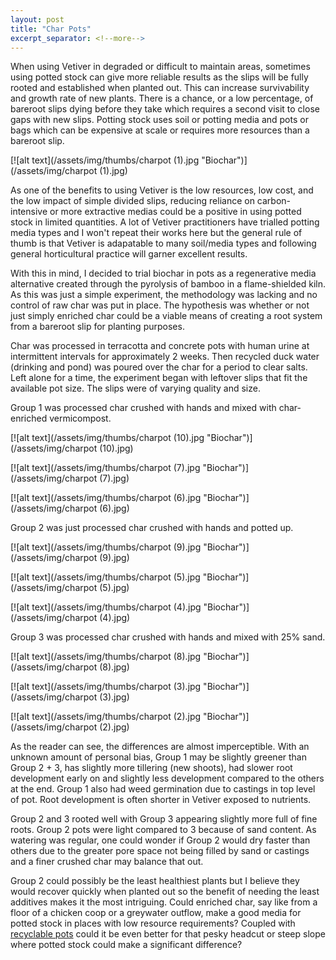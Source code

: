 ---layout: posttitle: "Char Pots"excerpt_separator: <!--more-->---When using Vetiver in degraded or difficult to maintain areas, sometimes using potted stock can give more reliable results as the slips will be fully rooted and established when planted out. This can increase survivability and growth rate of new plants. There is a chance, or a low percentage, of bareroot slips dying before they take which requires a second visit to close gaps with new slips. Potting stock uses soil or potting media and pots or bags which can be expensive at scale or requires more resources than a bareroot slip.[![alt text](/assets/img/thumbs/charpot (1).jpg "Biochar")](/assets/img/charpot (1).jpg)<!--more-->As one of the benefits to using Vetiver is the low resources, low cost, and the low impact of simple divided slips, reducing reliance on carbon-intensive or more extractive medias could be a positive in using potted stock in limited quantities. A lot of Vetiver practitioners have trialled potting media types and I won't repeat their works here but the general rule of thumb is that Vetiver is adapatable to many soil/media types and following general horticultural practice will garner excellent results.With this in mind, I decided to trial biochar in pots as a regenerative media alternative created through the pyrolysis of bamboo in a flame-shielded kiln. As this was just a simple experiment, the methodology was lacking and no control of raw char was put in place. The hypothesis was whether or not just simply enriched char could be a viable means of creating a root system from a bareroot slip for planting purposes.Char was processed in terracotta and concrete pots with human urine at intermittent intervals for approximately 2 weeks. Then recycled duck water (drinking and pond) was poured over the char for a period to clear salts. Left alone for a time, the experiment began with leftover slips that fit the available pot size. The slips were of varying quality and size.Group 1 was processed char crushed with hands and mixed with char-enriched vermicompost.[![alt text](/assets/img/thumbs/charpot (10).jpg "Biochar")](/assets/img/charpot (10).jpg)[![alt text](/assets/img/thumbs/charpot (7).jpg "Biochar")](/assets/img/charpot (7).jpg)[![alt text](/assets/img/thumbs/charpot (6).jpg "Biochar")](/assets/img/charpot (6).jpg)Group 2 was just processed char crushed with hands and potted up.[![alt text](/assets/img/thumbs/charpot (9).jpg "Biochar")](/assets/img/charpot (9).jpg)[![alt text](/assets/img/thumbs/charpot (5).jpg "Biochar")](/assets/img/charpot (5).jpg)[![alt text](/assets/img/thumbs/charpot (4).jpg "Biochar")](/assets/img/charpot (4).jpg)Group 3 was processed char crushed with hands and mixed with 25% sand.[![alt text](/assets/img/thumbs/charpot (8).jpg "Biochar")](/assets/img/charpot (8).jpg)[![alt text](/assets/img/thumbs/charpot (3).jpg "Biochar")](/assets/img/charpot (3).jpg)[![alt text](/assets/img/thumbs/charpot (2).jpg "Biochar")](/assets/img/charpot (2).jpg)As the reader can see, the differences are almost imperceptible. With an unknown amount of personal bias, Group 1 may be slightly greener than Group 2 + 3, has slightly more tillering (new shoots),  had slower root development early on and slightly less development compared to the others at the end. Group 1 also had weed germination due to castings in top level of pot. Root development is often shorter in Vetiver exposed to nutrients.Group 2 and 3 rooted well with Group 3 appearing slightly more full of fine roots. Group 2 pots were light compared to 3 because of sand content. As watering was regular, one could wonder if Group 2 would dry faster than others due to the greater pore space not being filled by sand or castings and a finer crushed char may balance that out.Group 2 could possibly be the least healthiest plants but I believe they would recover quickly when planted out so the benefit of needing the least additives makes it the most intriguing. Could enriched char, say like from a floor of a chicken coop or a greywater outflow, make a good media for potted stock in places with low resource requirements? Coupled with [recyclable pots](https://www.erosionqld.com.au/blog/2019/08/26/bamboo/) could it be even better for that pesky headcut or steep slope where potted stock could make a significant difference?